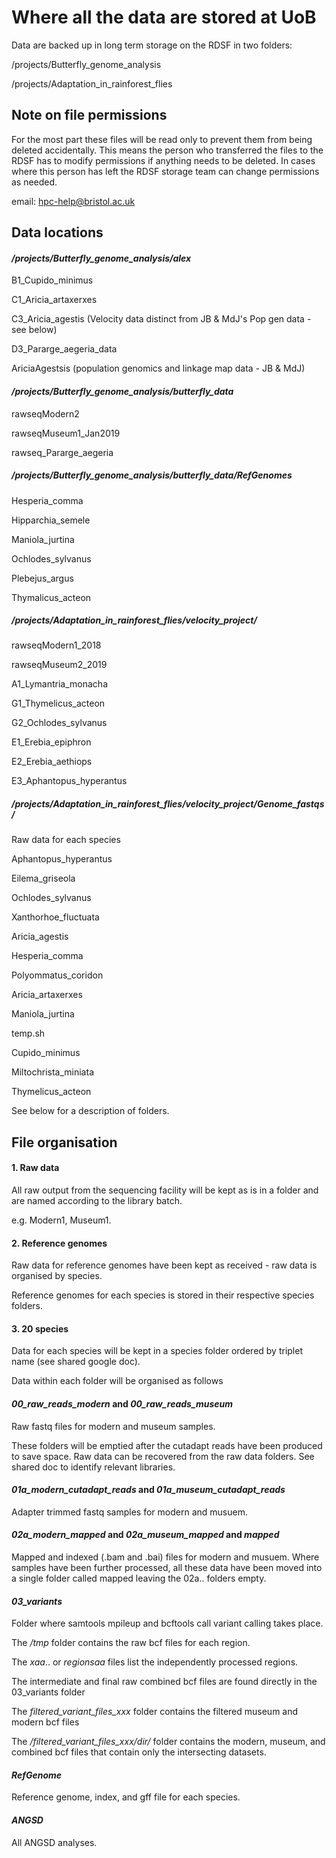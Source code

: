 # Where all the data are stored at UoB 

Data are backed up in long term storage on the RDSF in two folders: 

/projects/Butterfly_genome_analysis

/projects/Adaptation_in_rainforest_flies


## Note on file permissions

For the most part these files will be read only to prevent them from being deleted accidentally. This means the person who transferred the files to the RDSF has to modify permissions if anything needs to be deleted. In cases where this person has left the RDSF storage team can change permissions as needed. 

email: hpc-help@bristol.ac.uk


## Data locations

#### */projects/Butterfly_genome_analysis/alex*

B1_Cupido_minimus

C1_Aricia_artaxerxes

C3_Aricia_agestis (Velocity data distinct from JB & MdJ's Pop gen data - see below)

D3_Pararge_aegeria_data

AriciaAgestsis (population genomics and linkage map data - JB & MdJ)


#### */projects/Butterfly_genome_analysis/butterfly_data*

rawseqModern2

rawseqMuseum1_Jan2019

rawseq_Pararge_aegeria

##### */projects/Butterfly_genome_analysis/butterfly_data/RefGenomes*

Hesperia_comma

Hipparchia_semele

Maniola_jurtina

Ochlodes_sylvanus

Plebejus_argus

Thymalicus_acteon


##### */projects/Adaptation_in_rainforest_flies/velocity_project/*

rawseqModern1_2018

rawseqMuseum2_2019

A1_Lymantria_monacha

G1_Thymelicus_acteon

G2_Ochlodes_sylvanus

E1_Erebia_epiphron

E2_Erebia_aethiops

E3_Aphantopus_hyperantus



##### */projects/Adaptation_in_rainforest_flies/velocity_project/Genome_fastqs/*

Raw data for each species

Aphantopus_hyperantus  

Eilema_griseola

Ochlodes_sylvanus

Xanthorhoe_fluctuata

Aricia_agestis

Hesperia_comma

Polyommatus_coridon

Aricia_artaxerxes

Maniola_jurtina

temp.sh

Cupido_minimus

Miltochrista_miniata

Thymelicus_acteon





See below for a description of folders. 

## File organisation

#### 1. Raw data

All raw output from the sequencing facility will be kept as is in a folder and are named according to the library batch. 

e.g. Modern1, Museum1. 

#### 2. Reference genomes

Raw data for reference genomes have been kept as received - raw data is organised by species. 

Reference genomes for each species is stored in their respective species folders. 

#### 3. 20 species

Data for each species will be kept in a species folder ordered by triplet name (see shared google doc). 

Data within each folder will be organised as follows


#### *00_raw_reads_modern* and *00_raw_reads_museum*

Raw fastq files for modern and museum samples. 

These folders will be emptied after the cutadapt reads have been produced to save space. Raw data can be recovered from the raw data folders. See shared doc to identify relevant libraries. 


#### *01a_modern_cutadapt_reads* and *01a_museum_cutadapt_reads*

Adapter trimmed fastq samples for modern and musuem. 

#### *02a_modern_mapped* and *02a_museum_mapped* and *mapped*

Mapped and indexed (.bam and .bai) files for modern and musuem. Where samples have been further processed, all these data have been moved into a single folder called mapped leaving the 02a.. folders empty. 

#### *03_variants*

Folder where samtools mpileup and bcftools call variant calling takes place. 

The */tmp* folder contains the raw bcf files for each region. 

The *xaa*.. or *regionsaa* files list the independently processed regions. 

The intermediate and final raw combined bcf files are found directly in the 03_variants folder

The *filtered_variant_files_xxx* folder contains the filtered museum and modern bcf files

The */filtered_variant_files_xxx/dir/* folder contains the modern, museum, and combined bcf files that contain only the intersecting datasets. 

#### *RefGenome*

Reference genome, index, and gff file for each species. 


#### *ANGSD*

All ANGSD analyses. 

